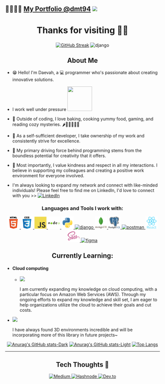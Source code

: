 <!--
**dmt94/dmt94** is a ✨ _special_ ✨ repository because its `README.md` (this file) appears on your GitHub profile.

Here are some ideas to get you started:

- 🔭 I’m currently working on ...
- 🌱 I’m currently learning ...
- 👯 I’m looking to collaborate on ...
- 🤔 I’m looking for help with ...
- 💬 Ask me about ...
- 📫 How to reach me: ...
- 😄 Pronouns: ...
- ⚡ Fun fact: ...
-->

## 🤖👩‍💻🚀 <a href="https://daevahtayl.com/">My Portfolio @dmt94</a> <img width=180 src="https://pic.funnygifsbox.com/uploads/2021/03/funnygifsbox.com-2021-03-15-14-57-01-80.gif" />

<h1 align="center">Thanks for visiting 🍳🔥</h1>
<h3 align="center"></h3>


<div align="center">

[![GitHub Streak](https://streak-stats.demolab.com?user=dmt94&theme=codestackr&border_radius=10&date_format=n%2Fj%5B%2FY%5D&ring=EB0F0F)](https://git.io/streak-stats)
<img src="https://pic.funnygifsbox.com/uploads/2020/09/funnygifsbox.com-2020-09-24-07-53-11-65.gif" alt="django" width="80" height="80"/>
  
</div>

<h2 align="center">About Me</h2>

- 😁 Hello! I'm Daevah, a 💻 programmer who's passionate about creating innovative solutions.

- I work well under pressure <img width="80" height="80" src="https://pic.funnygifsbox.com/uploads/2020/09/funnygifsbox.com-2020-09-24-07-53-12-83.gif" />

- 🍵 Outside of coding, I love baking, cooking yummy food, gaming, and reading cozy mysteries. 🌶️👩‍🍳🕵️‍♀️👾

- 💪 As a self-sufficient developer, I take ownership of my work and consistently strive for excellence.

- 🎨 My primary driving force behind programming stems from the boundless potential for creativity that it offers.

- 🤝 Most importantly, I value kindness and respect in all my interactions. I believe in supporting my colleagues and creating a positive work environment for everyone involved.

- I'm always looking to expand my network and connect with like-minded individuals! Please feel free to find me on LinkedIn, I'd love to connect with you >> <a href="https://www.linkedin.com/in/d-tayl/"> ![LinkedIn](https://img.shields.io/badge/linkedin-%230077B5.svg?style=for-the-badge&logo=linkedin&logoColor=white) </a> 

<h3 align="center">Languages and Tools I work with:</h3>
<p align="center"><a href="https://www.w3.org/html/" target="_blank" rel="noreferrer"> <img src="https://raw.githubusercontent.com/devicons/devicon/master/icons/html5/html5-original-wordmark.svg" alt="html5" width="40" height="40"/> </a> <a href="https://www.w3schools.com/css/" target="_blank" rel="noreferrer"> <img src="https://raw.githubusercontent.com/devicons/devicon/master/icons/css3/css3-original-wordmark.svg" alt="css3" width="40" height="40"/> </a> <a href="https://developer.mozilla.org/en-US/docs/Web/JavaScript" target="_blank" rel="noreferrer"> <img src="https://raw.githubusercontent.com/devicons/devicon/master/icons/javascript/javascript-original.svg" alt="javascript" width="40" height="40"/> </a>
<a href="https://nodejs.org" target="_blank" rel="noreferrer"> <img src="https://raw.githubusercontent.com/devicons/devicon/master/icons/nodejs/nodejs-original-wordmark.svg" alt="nodejs" width="40" height="40"/> </a><a href="https://www.python.org" target="_blank" rel="noreferrer"> <img src="https://raw.githubusercontent.com/devicons/devicon/master/icons/python/python-original.svg" alt="python" width="40" height="40"/> </a><a href="https://www.djangoproject.com/" target="_blank" rel="noreferrer"> <img src="https://cdn.worldvectorlogo.com/logos/django.svg" alt="django" width="40" height="40"/> </a> <a href="https://www.mongodb.com/" target="_blank" rel="noreferrer"> <img src="https://raw.githubusercontent.com/devicons/devicon/master/icons/mongodb/mongodb-original-wordmark.svg" alt="mongodb" width="40" height="40"/> </a> <a href="https://www.postgresql.org" target="_blank" rel="noreferrer"> <img src="https://raw.githubusercontent.com/devicons/devicon/master/icons/postgresql/postgresql-original-wordmark.svg" alt="postgresql" width="40" height="40"/> </a> <a href="https://postman.com" target="_blank" rel="noreferrer"> <img src="https://www.vectorlogo.zone/logos/getpostman/getpostman-icon.svg" alt="postman" width="40" height="40"/> </a><a href="https://reactjs.org/" target="_blank" rel="noreferrer"> <img src="https://raw.githubusercontent.com/devicons/devicon/master/icons/react/react-original-wordmark.svg" alt="react" width="40" height="40"/> </a> <a href="https://sass-lang.com" target="_blank" rel="noreferrer"> <img src="https://raw.githubusercontent.com/devicons/devicon/master/icons/sass/sass-original.svg" alt="sass" width="40" height="40"/> </a><a href="https://www.figma.com/" target="_blank" rel="noreferrer"> <img src="https://www.vectorlogo.zone/logos/figma/figma-icon.svg" alt="figma" width="40" height="40"/> </a> </p>

<h2 align="center">Currently Learning:</h2>

- #### Cloud computing
  - <img src="https://img.shields.io/badge/Amazon_AWS-FF9900?style=for-the-badge&logo=amazonaws&logoColor=white" /> 
  
    I am currently expanding my knowledge on cloud computing, with a particular focus on Amazon Web Services (AWS). Through my ongoing efforts to expand my knowledge and skill set, I am eager to help organizations utilize the cloud to achieve their goals and cut costs.

 - <img src="https://img.shields.io/badge/ThreeJs-black?style=for-the-badge&logo=three.js&logoColor=white" />

    I have always found 3D environments incredible and will be incorporating more of this library in future projects~


<div align="center">
  
[![Anurag's GitHub stats-Dark](https://github-readme-stats.vercel.app/api?username=dmt94&count_private=true&border_radius=10&show_icons=true&hide_title=true&count_private=true&theme=highcontrast#gh-dark-mode-only)](https://github.com/anuraghazra/github-readme-stats#gh-dark-mode-only)
[![Anurag's GitHub stats-Light](https://github-readme-stats.vercel.app/api?username=dmt94&custom_title=Daevah's🚀Stats&count_private=true&show_icons=trueborder_radius=10&hide_title=true&ring_color=DD0A0A&theme=swift#gh-light-mode-only)](https://github.com/anuraghazra/github-readme-stats#gh-light-mode-only)
[![Top Langs](https://github-readme-stats.vercel.app/api/top-langs/?username=dmt94&layout=compact&card_width=168&border_radius=10&bg_color=121212&text_color=FBF6F3&title_color=FFF6F6)](https://github.com/anuraghazra/github-readme-stats)
  


<hr>

<h2 align="center">Tech Thoughts 🤔 </h2>

<a href="https://medium.com/@daevtayl"> ![Medium](https://img.shields.io/badge/Medium-12100E?style=for-the-badge&logo=medium&logoColor=white) </a>
<a href="https://dmt94.hashnode.dev/"> ![Hashnode](https://img.shields.io/badge/Hashnode-2962FF?style=for-the-badge&logo=hashnode&logoColor=white) </a>
<a href="https://dev.to/dmt94"> ![Dev.to](https://img.shields.io/badge/dev.to-0A0A0A?style=for-the-badge&logo=devdotto&logoColor=white) </a>

</div>



